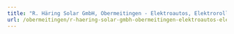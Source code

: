 ```yaml
---
title: "R. Häring Solar GmbH, Obermeitingen - Elektroautos, Elektroroller, Elektromobilität"
url: /obermeitingen/r-haering-solar-gmbh-obermeitingen-elektroautos-elektroroller-elektromobilitaet/
---
```

